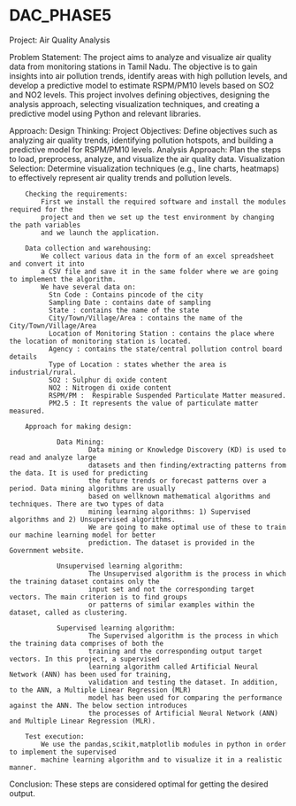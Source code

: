 # DAC_PHASE5
Project:
        Air Quality Analysis


Problem Statement:
        The project aims to analyze and visualize air quality data from monitoring stations in
        Tamil Nadu. The objective is to gain insights into air pollution trends, identify areas
        with high pollution levels, and develop a predictive model to estimate RSPM/PM10 levels
        based on SO2 and NO2 levels. This project involves defining objectives, designing the
        analysis approach, selecting visualization techniques, and creating a predictive model
        using Python and relevant libraries.


Approach:
        Design Thinking:
                Project Objectives: Define objectives such as analyzing air quality trends,
                        identifying pollution hotspots, and building a predictive model for
                        RSPM/PM10 levels.
                Analysis Approach: Plan the steps to load, preprocess, analyze, and visualize
                        the air quality data.
                Visualization Selection: Determine visualization techniques (e.g., line charts, heatmaps)
                        to effectively represent air quality trends and pollution levels.


        Checking the requirements:
            First we install the required software and install the modules required for the
            project and then we set up the test environment by changing the path variables
            and we launch the application.
        
        Data collection and warehousing:
            We collect various data in the form of an excel spreadsheet and convert it into
            a CSV file and save it in the same folder where we are going to implement the algorithm.
            We have several data on:
              Stn Code : Contains pincode of the city
              Sampling Date : contains date of sampling
              State : contains the name of the state
              City/Town/Village/Area : contains the name of the City/Town/Village/Area
              Location of Monitoring Station : contains the place where the location of monitoring station is located.
              Agency : contains the state/central pollution control board details
              Type of Location : states whether the area is industrial/rural.
              SO2 : Sulphur di oxide content
              NO2 : Nitrogen di oxide content
              RSPM/PM :  Respirable Suspended Particulate Matter measured.
              PM2.5 : It represents the value of particulate matter measured.

        Approach for making design:

                Data Mining:
                        Data mining or Knowledge Discovery (KD) is used to read and analyze large
                        datasets and then finding/extracting patterns from the data. It is used for predicting
                        the future trends or forecast patterns over a period. Data mining algorithms are usually
                        based on wellknown mathematical algorithms and techniques. There are two types of data 
                        mining learning algorithms: 1) Supervised algorithms and 2) Unsupervised algorithms.
                        We are going to make optimal use of these to train our machine learning model for better
                        prediction. The dataset is provided in the Government website.

                Unsupervised learning algorithm:
                        The Unsupervised algorithm is the process in which the training dataset contains only the
                        input set and not the corresponding target vectors. The main criterion is to find groups
                        or patterns of similar examples within the dataset, called as clustering.

                Supervised learning algorithm:
                        The Supervised algorithm is the process in which the training data comprises of both the
                        training and the corresponding output target vectors. In this project, a supervised
                        learning algorithm called Artificial Neural Network (ANN) has been used for training,
                        validation and testing the dataset. In addition, to the ANN, a Multiple Linear Regression (MLR)
                        model has been used for comparing the performance against the ANN. The below section introduces
                        the processes of Artificial Neural Network (ANN) and Multiple Linear Regression (MLR).
        
        Test execution:
            We use the pandas,scikit,matplotlib modules in python in order to implement the supervised
            machine learning algorithm and to visualize it in a realistic manner.


Conclusion:
    These steps are considered optimal for getting the desired output.
